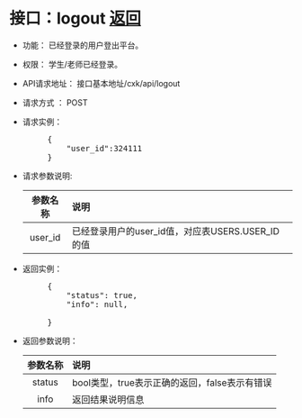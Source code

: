 # 接口：logout  [返回](../用例/登出用例.md)

- 功能：
    已经登录的用户登出平台。
    
- 权限：
    学生/老师已经登录。    
    
- API请求地址： 
    接口基本地址/cxk/api/logout

- 请求方式 ：
    POST

- 请求实例：
<pre>
        {
            "user_id":324111
        }
</pre>        
- 请求参数说明:        

  |参数名称|说明|
  |:---------:|:--------------------------------------------------------|      
  |user_id|已经登录用户的user_id值，对应表USERS.USER_ID的值|
  
- 返回实例：
<pre>
        {         
            "status": true,
            "info": null,    

        }
</pre> 
- 返回参数说明：    
 
  |参数名称|说明|
  |:---------:|:--------------------------------------------------------|      
  |status|bool类型，true表示正确的返回，false表示有错误|
  |info|返回结果说明信息|


